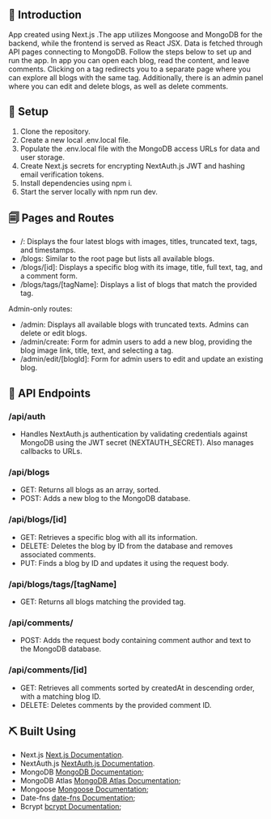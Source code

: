 ## 🧐 Introduction
App created using Next.js .The app utilizes Mongoose and MongoDB for the backend, while the frontend is served as React JSX. Data is fetched through API pages connecting to MongoDB. Follow the steps below to set up and run the app. In app you can open each blog, read the content, and leave comments. Clicking on a tag redirects you to a separate page where you can explore all blogs with the same tag. Additionally, there is an admin panel where you can edit and delete blogs, as well as delete comments. 

## 🏁 Setup

1. Clone the repository.
2. Create a new local .env.local file.
3. Populate the .env.local file with the MongoDB access URLs for data and user storage.
4. Create Next.js secrets for encrypting NextAuth.js JWT and hashing email verification tokens.
5. Install dependencies using npm i.
6. Start the server locally with npm run dev.

## 🗐 Pages and Routes

- /: Displays the four latest blogs with images, titles, truncated text, tags, and timestamps.
- /blogs: Similar to the root page but lists all available blogs.
- /blogs/[id]: Displays a specific blog with its image, title, full text, tag, and a comment form.
- /blogs/tags/[tagName]: Displays a list of blogs that match the provided tag.

Admin-only routes:

- /admin: Displays all available blogs with truncated texts. Admins can delete or edit blogs.
- /admin/create: Form for admin users to add a new blog, providing the blog image link, title, text, and selecting a tag.
- /admin/edit/[blogId]: Form for admin users to edit and update an existing blog.

## 📍 API Endpoints

### /api/auth

- Handles NextAuth.js authentication by validating credentials against MongoDB using the JWT secret (NEXTAUTH_SECRET). Also manages callbacks to URLs.

### /api/blogs

- GET: Returns all blogs as an array, sorted.
- POST: Adds a new blog to the MongoDB database.

### /api/blogs/[id]

- GET: Retrieves a specific blog with all its information.
- DELETE: Deletes the blog by ID from the database and removes associated comments.
- PUT: Finds a blog by ID and updates it using the request body.

### /api/blogs/tags/[tagName]

- GET: Returns all blogs matching the provided tag.

### /api/comments/

- POST: Adds the request body containing comment author and text to the MongoDB database.

### /api/comments/[id]

- GET: Retrieves all comments sorted by createdAt in descending order, with a matching blog ID.
- DELETE: Deletes comments by the provided comment ID.

## ⛏️ Built Using

- Next.js [Next.js Documentation](https://nextjs.org/docs).
- NextAuth.js [NextAuth.js Documentation](https://next-auth.js.org/getting-started/introduction).
- MongoDB [MongoDB Documentation](https://www.mongodb.com/docs/);
- MongoDB Atlas [MongoDB Atlas Documentation](https://www.mongodb.com/atlas);
- Mongoose [Mongoose Documentation](https://mongoosejs.com/docs/);
- Date-fns [date-fns Documentation](https://date-fns.org/);
- Bcrypt [bcrypt Documentation](https://www.npmjs.com/package/bcrypt);
